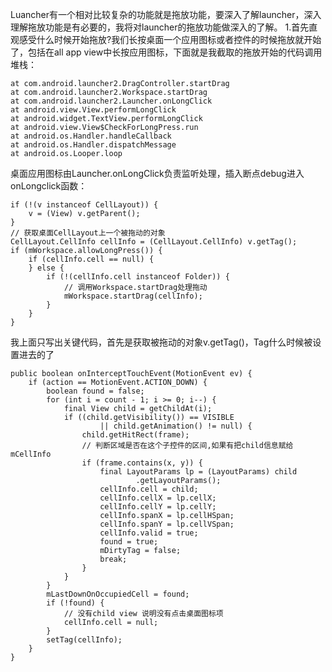 Luancher有一个相对比较复杂的功能就是拖放功能，要深入了解launcher，深入理解拖放功能是有必要的，我将对launcher的拖放功能做深入的了解。
1.首先直观感受什么时候开始拖放?我们长按桌面一个应用图标或者控件的时候拖放就开始了，包括在all app view中长按应用图标，下面就是我截取的拖放开始的代码调用堆栈：
```  	
at com.android.launcher2.DragController.startDrag
at com.android.launcher2.Workspace.startDrag
at com.android.launcher2.Launcher.onLongClick
at android.view.View.performLongClick
at android.widget.TextView.performLongClick
at android.view.View$CheckForLongPress.run
at android.os.Handler.handleCallback
at android.os.Handler.dispatchMessage
at android.os.Looper.loop
```
桌面应用图标由Launcher.onLongClick负责监听处理，插入断点debug进入onLongclick函数：
```  
if (!(v instanceof CellLayout)) {
	v = (View) v.getParent();
}
// 获取桌面CellLayout上一个被拖动的对象
CellLayout.CellInfo cellInfo = (CellLayout.CellInfo) v.getTag();
if (mWorkspace.allowLongPress()) {
	if (cellInfo.cell == null) {
	} else {
		if (!(cellInfo.cell instanceof Folder)) {
			// 调用Workspace.startDrag处理拖动
			mWorkspace.startDrag(cellInfo);
		}
	}
}
```
我上面只写出关键代码，首先是获取被拖动的对象v.getTag()，Tag什么时候被设置进去的了
```  
public boolean onInterceptTouchEvent(MotionEvent ev) {
	if (action == MotionEvent.ACTION_DOWN) {
		boolean found = false;
		for (int i = count - 1; i >= 0; i--) {
			final View child = getChildAt(i);
			if ((child.getVisibility()) == VISIBLE
					|| child.getAnimation() != null) {
				child.getHitRect(frame);
				// 判断区域是否在这个子控件的区间,如果有把child信息赋给mCellInfo
				if (frame.contains(x, y)) {
					final LayoutParams lp = (LayoutParams) child
							.getLayoutParams();
					cellInfo.cell = child;
					cellInfo.cellX = lp.cellX;
					cellInfo.cellY = lp.cellY;
					cellInfo.spanX = lp.cellHSpan;
					cellInfo.spanY = lp.cellVSpan;
					cellInfo.valid = true;
					found = true;
					mDirtyTag = false;
					break;
				}
			}
		}
		mLastDownOnOccupiedCell = found;
		if (!found) {
			// 没有child view 说明没有点击桌面图标项
			cellInfo.cell = null;
		}
		setTag(cellInfo);
	}
}
```